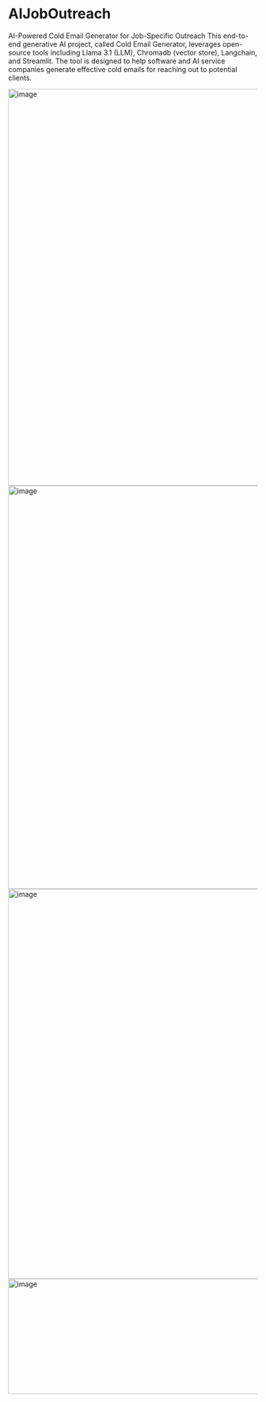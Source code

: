 # AIJobOutreach
AI-Powered Cold Email Generator for Job-Specific Outreach
 This end-to-end generative AI project, called Cold Email Generator, leverages open-source tools including Llama 3.1 (LLM), Chromadb (vector store), Langchain, and Streamlit. The tool is designed to help software and AI service companies generate effective cold emails for reaching out to potential clients.

<img width="1308" height="802" alt="image" src="https://github.com/user-attachments/assets/176ab180-8e8a-4088-9f22-b04387b0f905" />

<img width="1319" height="815" alt="image" src="https://github.com/user-attachments/assets/cd93f8f6-3329-4bfe-9531-6d32193ee82f" />

<img width="1678" height="788" alt="image" src="https://github.com/user-attachments/assets/b0920b8c-b12c-49b2-af5e-8c3db56c6b99" />
<img width="505" height="233" alt="image" src="https://github.com/user-attachments/assets/c76af414-d77d-4214-9d95-bc7657fa9d8d" />
